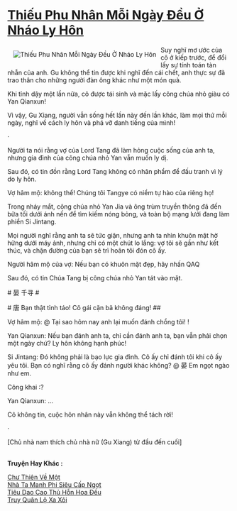<a href="https://truyentiki.com/thieu-phu-nhan-moi-ngay-deu-o-nhao-ly-hon.31624/" title="Thiếu Phu Nhân Mỗi Ngày Đều Ở Nháo Ly Hôn"><h1>Thiếu Phu Nhân Mỗi Ngày Đều Ở Nháo Ly Hôn</h1></a><div style="display:table"><img align="right" style="float: left; padding: 10px;" src="https://truyentiki.com/a/img/str/src/31624.jpg" alt="Thiếu Phu Nhân Mỗi Ngày Đều Ở Nháo Ly Hôn">Suy nghĩ mơ ước của cô ở kiếp trước, để đổi lấy sự tính toán tàn nhẫn của anh. Gu không thể tin được khi nghĩ đến cái chết, anh thực sự đã trao thân cho những người đàn ông khác như một món quà. <p></p> Khi tỉnh dậy một lần nữa, cô được tái sinh và mặc lấy công chúa nhỏ giàu có Yan Qianxun! <p></p> Vì vậy, Gu Xiang, người vẫn sống hết lần này đến lần khác, làm mọi thứ mỗi ngày, nghĩ về cách ly hôn và phá vỡ danh tiếng của mình! <p></p> · <p></p> Người ta nói rằng vợ của Lord Tang đã làm hỏng cuộc sống của anh ta, nhưng gia đình của công chúa nhỏ Yan vẫn muốn ly dị. <p></p> Sau đó, có tin đồn rằng Lord Tang không có nhân phẩm để đấu tranh vì lý do ly hôn. <p></p> Vợ hâm mộ: không thể! Chúng tôi Tangye có niềm tự hào của riêng họ! <p></p> Trong nháy mắt, công chúa nhỏ Yan Jia và ông trùm truyền thông đã đến bữa tối dưới ánh nến để tìm kiếm nóng bỏng, và toàn bộ mạng lưới đang làm phiền Si Jintang. <p></p> Mọi người nghĩ rằng anh ta sẽ tức giận, nhưng anh ta nhìn khuôn mặt hờ hững dưới máy ảnh, nhưng chỉ có một chút lo lắng: vợ tôi sẽ gần như kết thúc, và chặn đường của bạn sẽ trì hoãn tôi đón cô ấy. <p></p> Người hâm mộ của vợ: Nếu bạn có khuôn mặt đẹp, hãy nhấn QAQ <p></p> Sau đó, có tin Chúa Tang bị công chúa nhỏ Yan tát vào mặt. <p></p> # 晏 千寻 # <p></p> # 唐 Bạn thật tỉnh táo! Cô gái cặn bã không đáng! ## <p></p> Vợ hâm mộ: @ Tại sao hôm nay anh lại muốn đánh chồng tôi! ! <p></p> Yan Qianxun: Nếu bạn đánh anh ta, chỉ cần đánh anh ta, bạn vẫn phải chọn một ngày chứ? Ly hôn không hạnh phúc! <p></p> Si Jintang: Đó không phải là bạo lực gia đình. Cô ấy chỉ đánh tôi khi cô ấy yêu tôi. Bạn có nghĩ rằng cô ấy đánh người khác không? @ 晏 Em ngọt ngào như em. <p></p> Công khai :? <p></p> Yan Qianxun: ... <p></p> Cô không tin, cuộc hôn nhân này vẫn không thể tách rời! <p></p> · <p></p> [Chủ nhà nam thích chủ nhà nữ (Gu Xiang) từ đầu đến cuối]</div><p><br><b>Truyện Hay Khác :</b></p><a href="https://truyentiki.com/chu-thien-ve-mot.31623/" alt="Chư Thiên Về Một">Chư Thiên Về Một</a><br/><a href="https://github.com/nownovels/topcv/tree/master/truyenhay/31614/README.md" alt="Nhà Ta Manh Phi Siêu Cấp Ngọt">Nhà Ta Manh Phi Siêu Cấp Ngọt</a><br/><a href="https://truyentiki.wordpress.com/2020/06/08/tieu-dao-cao-thu-hon-hoa-deu/" alt="Tiêu Dao Cao Thủ Hỗn Hoa Đều">Tiêu Dao Cao Thủ Hỗn Hoa Đều</a><br/><a href="https://dichwiki.blogspot.com/2020/06/truy-quan-lo-xa-xoi.html" alt="Truy Quân Lộ Xa Xôi">Truy Quân Lộ Xa Xôi</a><br/>